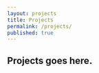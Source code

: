 ```yaml
---
layout: projects
title: Projects
permalink: /projects/
published: true
---
```

## Projects goes here.